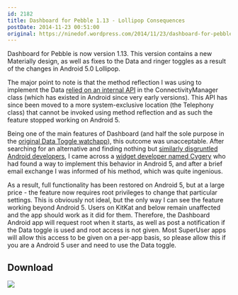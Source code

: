 ```yaml
---
id: 2182
title: Dashboard for Pebble 1.13 - Lollipop Consequences
postDate: 2014-11-23 00:51:00
original: https://ninedof.wordpress.com/2014/11/23/dashboard-for-pebble-1-13-lollipop-consequences/
---
```


Dashboard for Pebble is now version 1.13. This version contains a new Materially design, as well as fixes to the Data and ringer toggles as a result of the changes in Android 5.0 Lollipop.

The major point to note is that the method reflection I was using to implement the Data  [relied on an internal API](http://stackoverflow.com/questions/26539445/the-setmobiledataenabled-method-is-no-longer-callable-as-of-android-l-and-later) in the ConnectivityManager class (which has existed in Android since very early versions). This API has since been moved to a more system-exclusive location (the Telephony class) that cannot be invoked using method reflection and as such the feature stopped working on Android 5.

Being one of the main features of Dashboard (and half the sole purpose in the  [original Data Toggle watchapp](http://ninedof.wordpress.com/2013/12/21/new-watchapp-data-toggle-for-pebble/)), this outcome was unacceptable. After searching for an alternative and finding nothing but  [similarly disgruntled Android developers](https://code.google.com/p/android/issues/detail?id=78084), I came across a  [widget developer named Cygery](http://forum.xda-developers.com/android/apps-games/app-toggle-data-5-0-widget-to-toggle-t2937936) who had found a way to implement this behavior in Android 5, and after a brief email exchange I was informed of his method, which was quite ingenious.

As a result, full functionality has been restored on Android 5, but at a large price - the feature now requires root privileges to change that particular settings. This is obviously not ideal, but the only way I can see the feature working beyond Android 5. Users on KitKat and below remain unaffected and the app should work as it did for them. Therefore, the Dashboard Android app will request root when it starts, as well as post a notification if the Data toggle is used and root access is not given. Most SuperUser apps will allow this access to be given on a per-app basis, so please allow this if you are a Android 5 user and need to use the Data toggle.

## Download
![](https://developer.android.com/images/brand/en_generic_rgb_wo_60.png)
